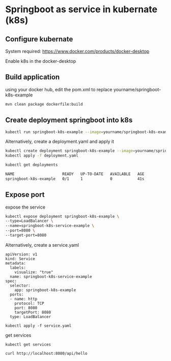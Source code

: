 # Springboot as service in kubernate (k8s)


## Configure kubernate

System required: 
    https://www.docker.com/products/docker-desktop
    
Enable k8s in the docker-desktop


## Build application
using your docker hub, edit the pom.xml to replace
  yourname/springboot-k8s-example
  

```bash
mvn clean package dockerfile:build
```

## Create deployment springboot into k8s

```bash
kubectl run springboot-k8s-example --image=yourname/springboot-k8s-example:0.0.1-SNAPSHOT --port=8080
```

Alternatively, create a deployment.yaml and apply it
```bash
kubectl create deployment springboot-k8s-example --image=yourname/springboot-k8s-example:0.0.1-SNAPSHOT --dry-run -o yaml > deployment.yaml
kubectl apply -f deployment.yaml
```

```bash
kubectl get deployments
```

```bash
NAME                     READY   UP-TO-DATE   AVAILABLE   AGE
springboot-k8s-example   0/1     1            0           41s
```

## Expose port

expose the service

```bash
kubectl expose deployment springboot-k8s-example \
--type=LoadBalancer \
--name=springboot-k8s-service-example \
--port=8080 \
--target-port=8080
```

Alternatively, create a service.yaml

```
apiVersion: v1
kind: Service
metadata:
  labels:
    visualize: "true"
  name: springboot-k8s-service-example
spec:
  selector:
    app: springboot-k8s-example
  ports:
  - name: http
    protocol: TCP
    port: 8080
    targetPort: 8080
  type: LoadBalancer
```
```
kubectl apply -f service.yaml
```

get services
```
kubectl get services

curl http://localhost:8080/api/hello
```


